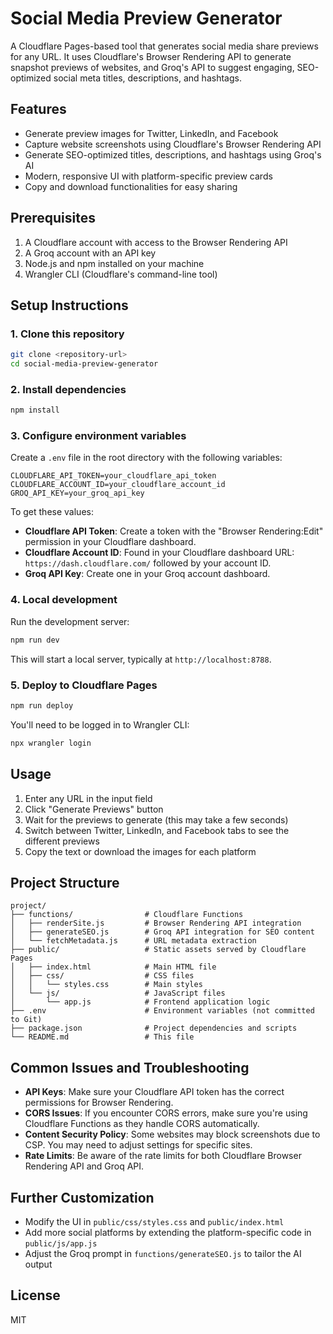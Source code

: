 # Social Media Preview Generator

A Cloudflare Pages-based tool that generates social media share previews for any URL. It uses Cloudflare's Browser Rendering API to generate snapshot previews of websites, and Groq's API to suggest engaging, SEO-optimized social meta titles, descriptions, and hashtags.

## Features

- Generate preview images for Twitter, LinkedIn, and Facebook
- Capture website screenshots using Cloudflare's Browser Rendering API
- Generate SEO-optimized titles, descriptions, and hashtags using Groq's AI
- Modern, responsive UI with platform-specific preview cards
- Copy and download functionalities for easy sharing

## Prerequisites

1. A Cloudflare account with access to the Browser Rendering API
2. A Groq account with an API key
3. Node.js and npm installed on your machine
4. Wrangler CLI (Cloudflare's command-line tool)

## Setup Instructions

### 1. Clone this repository

```bash
git clone <repository-url>
cd social-media-preview-generator
```

### 2. Install dependencies

```bash
npm install
```

### 3. Configure environment variables

Create a `.env` file in the root directory with the following variables:

```
CLOUDFLARE_API_TOKEN=your_cloudflare_api_token
CLOUDFLARE_ACCOUNT_ID=your_cloudflare_account_id
GROQ_API_KEY=your_groq_api_key
```

To get these values:

- **Cloudflare API Token**: Create a token with the "Browser Rendering:Edit" permission in your Cloudflare dashboard.
- **Cloudflare Account ID**: Found in your Cloudflare dashboard URL: `https://dash.cloudflare.com/` followed by your account ID.
- **Groq API Key**: Create one in your Groq account dashboard.

### 4. Local development

Run the development server:

```bash
npm run dev
```

This will start a local server, typically at `http://localhost:8788`.

### 5. Deploy to Cloudflare Pages

```bash
npm run deploy
```

You'll need to be logged in to Wrangler CLI:

```bash
npx wrangler login
```

## Usage

1. Enter any URL in the input field
2. Click "Generate Previews" button
3. Wait for the previews to generate (this may take a few seconds)
4. Switch between Twitter, LinkedIn, and Facebook tabs to see the different previews
5. Copy the text or download the images for each platform

## Project Structure

```
project/
├── functions/                # Cloudflare Functions
│   ├── renderSite.js         # Browser Rendering API integration
│   ├── generateSEO.js        # Groq API integration for SEO content
│   └── fetchMetadata.js      # URL metadata extraction
├── public/                   # Static assets served by Cloudflare Pages
│   ├── index.html            # Main HTML file
│   ├── css/                  # CSS files
│   │   └── styles.css        # Main styles
│   └── js/                   # JavaScript files
│       └── app.js            # Frontend application logic
├── .env                      # Environment variables (not committed to Git)
├── package.json              # Project dependencies and scripts
└── README.md                 # This file
```

## Common Issues and Troubleshooting

- **API Keys**: Make sure your Cloudflare API token has the correct permissions for Browser Rendering.
- **CORS Issues**: If you encounter CORS errors, make sure you're using Cloudflare Functions as they handle CORS automatically.
- **Content Security Policy**: Some websites may block screenshots due to CSP. You may need to adjust settings for specific sites.
- **Rate Limits**: Be aware of the rate limits for both Cloudflare Browser Rendering API and Groq API.

## Further Customization

- Modify the UI in `public/css/styles.css` and `public/index.html`
- Add more social platforms by extending the platform-specific code in `public/js/app.js`
- Adjust the Groq prompt in `functions/generateSEO.js` to tailor the AI output

## License

MIT
